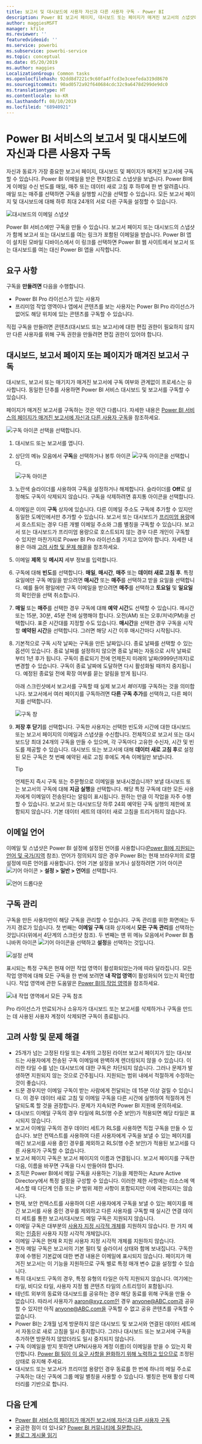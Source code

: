 ```yaml
---
title: 보고서 및 대시보드에 사용자 자신과 다른 사용자 구독 - Power BI
description: Power BI 보고서 페이지, 대시보드 또는 페이지가 매겨진 보고서의 스냅샷에 자신과 다른 사용자가 구독하는 방법에 대해 알아보세요.
author: maggiesMSFT
manager: kfile
ms.reviewer: ''
featuredvideoid: ''
ms.service: powerbi
ms.subservice: powerbi-service
ms.topic: conceptual
ms.date: 05/20/2019
ms.author: maggies
LocalizationGroup: Common tasks
ms.openlocfilehash: 92dd8d7221c9c60fa4ffcd3e3ceefeda319d8670
ms.sourcegitcommit: 90ad0572a92f640684cdc32c9a6478d299de9dc0
ms.translationtype: HT
ms.contentlocale: ko-KR
ms.lasthandoff: 08/10/2019
ms.locfileid: "68940921"
---
```

# <a name="subscribe-yourself-and-others-to-reports-and-dashboards-in-the-power-bi-service"></a>Power BI 서비스의 보고서 및 대시보드에 자신과 다른 사용자 구독

자신과 동료가 가장 중요한 보고서 페이지, 대시보드 및 페이지가 매겨진 보고서에 구독할 수 있습니다. Power BI 이메일을 받은 편지함으로 스냅샷을 보냅니다. Power BI에게 이메일 수신 빈도를 매일, 매주 또는 데이터 새로 고침 후 하루에 한 번 알려줍니다.  매일 또는 매주를 선택하면 구독을 실행할 시간을 선택할 수 있습니다.  모든 보고서 페이지 및 대시보드에 대해 하루 최대 24개의 서로 다른 구독을 설정할 수 있습니다.

![대시보드의 이메일 스냅샷](media/service-report-subscribe/power-bi-dashboard-email-new.jpg) 

Power BI 서비스에만 구독을 만들 수 있습니다. 보고서 페이지 또는 대시보드의 스냅샷가 함께 보고서 또는 대시보드를 여는 링크가 포함된 이메일을 받습니다. Power BI 앱이 설치된 모바일 디바이스에서 이 링크를 선택하면 Power BI 웹 사이트에서 보고서 또는 대시보드를 여는 대신 Power BI 앱을 시작합니다.

## <a name="requirements"></a>요구 사항

구독을 **만들려면** 다음을 수행합니다.

- Power BI Pro 라이선스가 있는 사용자
- 프리미엄 작업 영역이나 앱에서 콘텐츠를 보는 사용자는 Power BI Pro 라이선스가 없어도 해당 위치에 있는 콘텐츠를 구독할 수 있습니다.

직접 구독을 만들려면 콘텐츠(대시보드 또는 보고서)에 대한 편집 권한이 필요하지 않지만 다른 사용자를 위해 구독 권한을 만들려면 편집 권한이 있어야 합니다. 

## <a name="subscribe-to-a-dashboard-report-page-or-paginated-report"></a>대시보드, 보고서 페이지 또는 페이지가 매겨진 보고서 구독

대시보드, 보고서 또는 매기지가 매겨진 보고서에 구독 여부와 관계없이 프로세스는 유사합니다. 동일한 단추를 사용하면 Power BI 서비스 대시보드 및 보고서를 구독할 수 있습니다.

페이지가 매겨진 보고서를 구독하는 것은 약간 다릅니다. 자세한 내용은 [Power BI 서비스의 페이지가 매겨진 보고서에 자신과 다른 사용자 구독](paginated-reports-subscriptions.md)을 참조하세요.
 
![구독 아이콘 선택](media/service-report-subscribe/power-bi-subscribe-orientation.png)을 선택합니다.

1. 대시보드 또는 보고서를 엽니다.
2. 상단의 메뉴 모음에서 **구독**을 선택하거나 봉투 아이콘 ![구독 아이콘](media/service-report-subscribe/power-bi-icon-envelope.png)을 선택합니다.
   
   ![구독 아이콘](media/service-report-subscribe/power-bi-subscribe-icon.png)

3. 노란색 슬라이더를 사용하여 구독을 설정하거나 해제합니다.  슬라이더를 **Off**로 설정해도 구독이 삭제되지 않습니다. 구독을 삭제하려면 휴지통 아이콘을 선택합니다.

4. 이메일은 이미 **구독** 상자에 있습니다. 다른 이메일 주소도 구독에 추가할 수 있지만 동일한 도메인에서만 추가할 수 있습니다. 보고서 또는 대시보드가 [프리미엄 용량](service-premium-what-is.md)에서 호스트되는 경우 다른 개별 이메일 주소와 그룹 별칭을 구독할 수 있습니다. 보고서 또는 대시보드가 프리미엄 용량으로 호스트되지 않는 경우 다른 개인이 구독할 수 있지만 마찬가지로 Power BI Pro 라이선스를 가지고 있어야 합니다. 자세한 내용은 아래 [고려 사항 및 문제 해결](#considerations-and-troubleshooting)을 참조하세요. 

5. 이메일 **제목** 및 **메시지** 세부 정보를 입력합니다. 

5. 구독에 대해 **빈도**를 선택합니다. **매일**, **매시간**, **매주** 또는 **데이터 새로 고침 후**.  특정 요일에만 구독 메일을 받으려면 **매시간** 또는 **매주**를 선택하고 받을 요일을 선택합니다.  예를 들어 평일에만 구독 이메일을 받으려면 **매주**를 선택하고 **토요일** 및 **일요일**의 확인란을 선택 취소합니다.  

6. **매일** 또는 **매주**를 선택한 경우 구독에 대해 **예약 시간**도 선택할 수 있습니다.  매시간 또는 15분, 30분, 45분 전에 실행해야 합니다.  오전(AM) 또는 오후/저녁(PM)을 선택합니다. 표준 시간대를 지정할 수도 있습니다.  **매시간**을 선택한 경우 구독을 시작할 **예약된 시간**을 선택합니다. 그러면 해당 시간 이후 매시간마다 시작됩니다.

7. 기본적으로 구독 시작 날짜는 구독을 만든 날짜입니다. 종료 날짜를 선택할 수 있는 옵션이 있습니다. 종료 날짜를 설정하지 않으면 종료 날짜는 자동으로 시작 날짜로부터 1년 후가 됩니다. 구독이 종료되기 전에 언제든지 미래의 날짜(9999년까지)로 변경할 수 있습니다. 구독이 종료 날짜에 도달하면 다시 활성화될 때까지 중지됩니다. 예정된 종료일 전에 확장 여부를 묻는 알림을 받게 됩니다.    

    아래 스크린샷에서 보고서를 구독할 때 실제 보고서 *페이지*를 구독하는 것을 의미합니다.  보고서에서 여러 페이지를 구독하려면 **다른 구독 추가**를 선택하고, 다른 페이지를 선택합니다. 
      
   ![구독 창](media/service-report-subscribe/power-bi-subscribe-pane.png)  

7. **저장 후 닫기**를 선택합니다. 구독한 사용자는 선택한 빈도와 시간에 대한 대시보드 또는 보고서 페이지의 이메일과 스냅샷을 수신합니다. 전체적으로 보고서 또는 대시보드당 최대 24개의 구독을 만들 수 있으며, 각 구독마다 고유한 수신자, 시간 및 빈도를 제공할 수 있습니다.  대시보드 또는 보고서에 대해 **데이터 새로 고침 후**로 설정된 모든 구독은 첫 번째 예약된 새로 고침 후에도 계속 이메일만 보냅니다.   
      
   > [!TIP]
   > 언제든지 즉시 구독 또는 주문형으로 이메일을 보내시겠습니까? 보낼 대시보드 또는 보고서의 구독에 대해 **지금 실행**을 선택합니다. 해당 특정 구독에 대한 모든 사용자에게 이메일이 전송된다는 알림이 표시됩니다.  원하는 만큼 이 작업을 자주 수행할 수 있습니다. 보고서 또는 대시보드당 하루 24회 예약된 구독 실행의 제한에 포함되지 않습니다. 기본 데이터 세트의 데이터 새로 고침을 트리거하지 않습니다. 
   > 
   > 
   
## <a name="email-languages"></a>이메일 언어

이메일 및 스냅샷은 Power BI 설정에 설정된 언어를 사용합니다([Power BI에 지원되는 언어 및 국가/지역](supported-languages-countries-regions.md) 참조). 언어가 정의되지 않은 경우 Power BI는 현재 브라우저의 로캘 설정에 따른 언어를 사용합니다. 언어 기본 설정을 보거나 설정하려면 기어 아이콘 ![기어 아이콘](media/service-report-subscribe/power-bi-settings-icon.png) > **설정 > 일반 > 언어**를 선택합니다. 

![언어 드롭다운](media/service-report-subscribe/power-bi-language.png)

## <a name="manage-your-subscriptions"></a>구독 관리
구독을 만든 사용자만이 해당 구독을 관리할 수 있습니다.  구독 관리를 위한 화면에는 두 가지 경로가 있습니다.  첫 번째는 **이메일 구독** 대화 상자에서 **모든 구독 관리**를 선택하는 것입니다(위에서 4단계의 스크린샷 참조). 두 번째는 맨 위 메뉴 모음에서 Power BI 톱니바퀴 아이콘 ![기어 아이콘](media/service-report-subscribe/power-bi-settings-icon.png)을 선택하고 **설정**을 선택하는 것입니다.

![설정 선택](media/service-report-subscribe/power-bi-subscribe-settings.png)

표시되는 특정 구독은 현재 어떤 작업 영역이 활성화되었는가에 따라 달라집니다.  모든 작업 영역에 대해 모든 구독을 한 번에 보려면 **내 작업 영역**이 활성화되어 있는지 확인합니다. 작업 영역에 관한 도움말은 [Power BI의 작업 영역](service-create-workspaces.md)을 참조하세요.

![내 작업 영역에서 모든 구독 참조](media/service-report-subscribe/power-bi-subscriptions.png)

Pro 라이선스가 만료되거나 소유자가 대시보드 또는 보고서를 삭제하거나 구독을 만드는 데 사용된 사용자 계정이 삭제되면 구독이 종료됩니다.

## <a name="considerations-and-troubleshooting"></a>고려 사항 및 문제 해결

* 25개가 넘는 고정된 타일 또는 4개의 고정된 라이브 보고서 페이지가 있는 대시보드는 사용자에게 전송된 구독 이메일에 완벽하게 렌더링되지 않을 수 있습니다.  이러한 타일 수를 넘는 대시보드에 대한 구독은 차단되지 않습니다. 그러나 문제가 발생하면 지원되지 않는 것으로 간주됩니다. 지원되는 범위 내에서 적절하게 수정하는 것이 좋습니다.
* 드문 경우지만 이메일 구독이 받는 사람에게 전달되는 데 15분 이상 걸릴 수 있습니다. 이 경우 데이터 새로 고침 및 이메일 구독을 다른 시간에 실행하여 적절하게 전달되도록 할 것을 권장합니다. 문제가 지속되면 Power BI 지원에 문의하세요.
* 대시보드 이메일 구독의 경우 타일에 RLS(행 수준 보안)가 적용되면 해당 타일은 표시되지 않습니다.  
* 보고서 이메일 구독의 경우 데이터 세트가 RLS를 사용하면 직접 구독을 만들 수 있습니다. 보안 컨텍스트를 사용하여 다른 사용자에게 구독을 보낼 수 있는 페이지를 매긴 보고서를 사용 중인 경우를 제외하고 RLS(행 수준 보안)가 적용된 보고서를 다른 사용자가 구독할 수 없습니다. 
* 보고서 페이지 구독은 보고서 페이지의 이름과 연결됩니다. 보고서 페이지를 구독한 다음, 이름을 바꾸면 구독을 다시 만들어야 합니다.
* 조직은 Power BI에서 메일 구독을 사용하는 기능을 제한하는 Azure Active Directory에서 특정 설정을 구성할 수 있습니다.  이러한 제한 사항에는 리소스에 액세스할 때 다단계 인증 또는 IP 범위 제한 사항이 포함되지만 이에 국한되지는 않습니다.
* 현재, 보안 컨텍스트를 사용하여 다른 사용자에게 구독을 보낼 수 있는 페이지를 매긴 보고서를 사용 중인 경우를 제외하고 다른 사용자를 구독할 때 실시간 연결 데이터 세트를 통한 보고서/대시보드 메일 구독은 지원되지 않습니다. 
* 이메일 구독은 대부분의 [사용자 지정 시각적 개체](power-bi-custom-visuals.md)를 지원하지 않습니다.  한 가지 예외는 [인증](power-bi-custom-visuals-certified.md)된 사용자 지정 시각적 개체입니다.  
* 이메일 구독은 현재 R 지원 사용자 지정 시각적 개체를 지원하지 않습니다.  
* 전자 메일 구독은 보고서의 기본 필터 및 슬라이서 상태와 함께 보내집니다. 구독한 후에 수행된 기본값에 대한 변경 내용은 이메일에 표시되지 않습니다.  페이지가 매겨진 보고서는 이 기능을 지원하므로 구독 별로 특정 매개 변수 값을 설정할 수 있습니다.   
* 특히 대시보드 구독의 경우, 특정 유형의 타일은 아직 지원되지 않습니다.  여기에는 타일, 비디오 타일, 사용자 지정 웹 콘텐츠 타일의 스트리밍이 포함됩니다.     
* 테넌트 외부의 동료와 대시보드를 공유하는 경우 해당 동료를 위해 구독을 만들 수 없습니다. 따라서 사용자가 aaron@xyz.com인 경우 anyone@ABC.com과 공유할 수 있지만 아직 anyone@ABC.com을 구독할 수 없고 공유 콘텐츠를 구독할 수 없습니다.      
* Power BI는 2개월 넘게 방문하지 않은 대시보드 및 보고서와 연결된 데이터 세트에서 자동으로 새로 고침을 일시 중지합니다.  그러나 대시보드 또는 보고서에 구독을 추가하면 방문하지 않았더라도 일시 중지되지 않습니다.    
* 구독 이메일을 받지 못하면 UPN(사용자 계정 이름)이 이메일을 받을 수 있는지 확인합니다. [Power BI 팀이 이 요구 사항을 완화하기 위해 노력하고 있으므로](https://community.powerbi.com/t5/Issues/No-Mail-from-Cloud-Service/idc-p/205918#M10163) 조정된 상태로 유지해 주세요. 
* 대시보드 또는 보고서가 프리미엄 용량인 경우 동료를 한 번에 하나의 메일 주소로 구독하는 대신 구독에 그룹 메일 별칭을 사용할 수 있습니다. 별칭은 현재 활성 디렉터리를 기반으로 합니다. 

## <a name="next-steps"></a>다음 단계

- [Power BI 서비스의 페이지가 매겨진 보고서에 자신과 다른 사용자 구독](paginated-reports-subscriptions.md)
- 궁금한 점이 더 있나요? [Power BI 커뮤니티에 질문합니다.](http://community.powerbi.com/)    
- [블로그 게시물 읽기](https://powerbi.microsoft.com/blog/introducing-dashboard-email-subscriptions-a-360-degree-view-of-your-business-in-your-inbox-every-day/)
